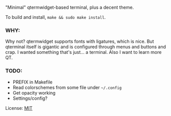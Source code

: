 "Minimal" qtermwidget-based terminal, plus a decent theme.

To build and install, `make && sudo make install`.

### WHY:

Why not? qtermwidget supports fonts with ligatures, which is nice. But qterminal
itself is gigantic and is configured through menus and buttons and crap. I
wanted something that's just... a terminal. Also I want to learn more QT.

### TODO:

* PREFIX in Makefile
* Read colorschemes from some file under `~/.config`
* Get opacity working
* Settings/config?

License: [MIT](./LICENSE.md)
